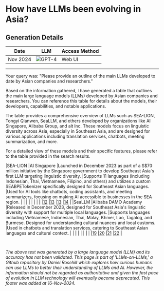 # How have LLMs been evolving in Asia?

## Generation Details

| Date       | LLM        | Access Method |
|------------|------------|---------------|
| Nov 2024 | ![GPT-4](https://img.shields.io/badge/GPT--4-412991?style=for-the-badge&logo=openai&logoColor=white) |  Web UI |

---

Your query was: "Please provide an outline of the main LLMs developed to date by Asian companies and researchers."

Based on the information gathered, I have generated a table that outlines the main large language models (LLMs) developed by Asian companies and researchers. You can reference this table for details about the models, their developers, capabilities, and notable applications.

The table provides a comprehensive overview of LLMs such as SEA-LION, Tongyi Qianwen, SeaLLM, and others developed by organizations like AI Singapore, Alibaba Group, and alt Inc. These models focus on linguistic diversity across Asia, especially in Southeast Asia, and are designed for various applications including translation services, chatbots, meeting summarization, and more.

For a detailed view of these models and their specific features, please refer to the table provided in the search results.

&#x20;

|SEA-LION      |AI Singapore                                                                                       |Launched in December 2023 as part of a S$70 million initiative by the Singapore government to develop Southeast Asia's first LLM targeting linguistic diversity.   |Supports 11 languages (including Indonesian, Thai, Vietnamese, Filipino, and others) and utilizes a custom SEABPETokenizer specifically designed for Southeast Asian languages.    |Used for AI tools like chatbots, coding assistants, and meeting summarizers, focusing on making AI accessible to businesses in the SEA region.                           |
|              |                                                                                                   |                                                                                                                                                                   |                                                                                                                                                                                   |                                                                                                                                                                         |
|              |[12](https://aisingapore.org/aiproducts/sea-lion/)                                                 |[13](https://www.computerweekly.com/feature/Sea-Lion-explained-Southeast-Asias-first-large-language-model)                                                         |[13](https://www.computerweekly.com/feature/Sea-Lion-explained-Southeast-Asias-first-large-language-model)                                                                         |[14](https://govinsider.asia/intl-en/article/how-aseans-first-large-language-model-will-support-businesses)                                                              |
|SeaLLM        |Alibaba DAMO Academy                                                                               |Released in December 2023, designed for Southeast Asia's linguistic diversity with support for multiple local languages.                                           |Supports languages including Vietnamese, Indonesian, Thai, Malay, Khmer, Lao, Tagalog, and Burmese. Designed for understanding cultural nuances and local customs.                 |Used in chatbots and translation services, catering to Southeast Asian languages and cultural context.                                                                   |
|              |                                                                                                   |                                                                                                                                                                   |                                                                                                                                                                                   |                                                                                                                                                                         |
|              |[19](https://backendnews.net/alibaba-aims-for-inclusive-ai-with-launch-of-seallms/)                |[20](https://arxiv.org/html/2407.19672v1)                                                                                                                          |[21](https://technode.global/2023/12/11/alibaba-damo-academy-introduces-seallms-inclusive-ai-language-models-for-southeast-asia/)                                                  |[22](https://www.aimodels.fyi/papers/arxiv/seallms-large-language-models-southeast-asia)                                                                                 |

<br>

*The above text was generated by a large language model (LLM) and its accuracy has not been validated. This page is part of 'LLMs-on-LLMs,' a Github repository by Daniel Rosehill which explores how curious humans can use LLMs to better their understanding of LLMs and AI. However, the information should not be regarded as authoritative and given the fast pace of evolution in LLM technology will eventually become deprecated. This footer was added at 16-Nov-2024.*